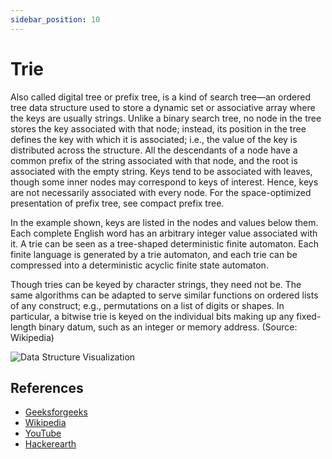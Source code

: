 ```yaml
---
sidebar_position: 10
---
```


# Trie

Also called digital tree or prefix tree, is a kind of search tree—an ordered tree data
structure used to store a dynamic set or associative array where the keys are usually
strings. Unlike a binary search tree, no node in the tree stores the key associated with
that node; instead, its position in the tree defines the key with which it is associated;
i.e., the value of the key is distributed across the structure. All the descendants of a
node have a common prefix of the string associated with that node, and the root is
associated with the empty string. Keys tend to be associated with leaves, though some
inner nodes may correspond to keys of interest. Hence, keys are not necessarily associated
with every node. For the space-optimized presentation of prefix tree, see compact prefix
tree.

In the example shown, keys are listed in the nodes and values below them. Each complete
English word has an arbitrary integer value associated with it. A trie can be seen as a
tree-shaped deterministic finite automaton. Each finite language is generated by a trie
automaton, and each trie can be compressed into a deterministic acyclic finite state
automaton.

Though tries can be keyed by character strings, they need not be. The same algorithms can
be adapted to serve similar functions on ordered lists of any construct; e.g.,
permutations on a list of digits or shapes. In particular, a bitwise trie is keyed on the
individual bits making up any fixed-length binary datum, such as an integer or memory
address. (Source: Wikipedia)

![Data Structure Visualization](https://upload.wikimedia.org/wikipedia/commons/thumb/b/be/Trie_example.svg/1024px-Trie_example.svg.png)

## References

- [Geeksforgeeks](https://www.geeksforgeeks.org/trie-insert-and-search/)
- [Wikipedia](https://en.wikipedia.org/wiki/Trie)
- [YouTube](https://www.youtube.com/watch?v=zIjfhVPRZCg)
- [Hackerearth](https://www.hackerearth.com/practice/data-structures/advanced-data-structures/trie-keyword-tree/tutorial/) 